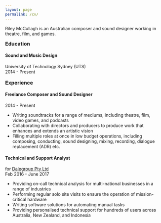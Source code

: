 ```yaml
---
layout: page
permalink: /cv/
---
```


Riley McCullagh is an Australian composer and sound designer working in theatre, film, and games.



<div class="greybox">

<h3 style="margin: 0px">Education</h3>

<h4>Sound and Music Design</h4>
University of Technology Sydney (UTS)
<br>
2014 - Present                   

</div>
<br>

<div class="greybox">
<h3 style="margin: 0px">Experience</h3>

<h4>Freelance Composer and Sound Designer</h4>

2014 - Present
<ul>
<li> Writing soundtracks for a range of mediums, including theatre, film, video games, and podcasts </li>
<li> Collaborating with directors and producers to produce work that enhances and extends an artistic vision </li>
<li> Filling multiple roles at once in low budget operations, including composing, conducting, sound designing, mixing, recording, dialogue replacement (ADR) etc. </li>
</ul>

</div>

<div class="greybox">
<h4>Technical and Support Analyst</h4>

for <a href="http://dalegroup.net/">Dalegroup Pty Ltd</a>
<br>
Feb 2016 - June 2017

<ul>
<li>Providing on-call technical analysis for multi-national businesses in a range of industries</li>
<li>Performing regular solo site visits to ensure the operation of mission-critical hardware</li>
<li>Writing software solutions for automating manual tasks</li>
<li>Providing personalised technical support for hundreds of users across Australia, New Zealand, and Indonesia</li>
</ul>

</div>
